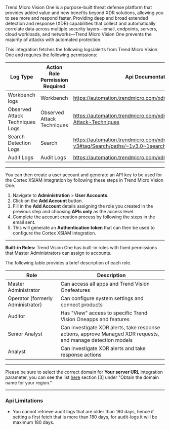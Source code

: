 Trend Micro Vision One is a purpose-built threat defense platform that provides added value and new benefits beyond XDR solutions, allowing you to see more and respond faster. Providing deep and broad extended detection and response (XDR) capabilities that collect and automatically correlate data across multiple security layers—email, endpoints, servers, cloud workloads, and networks—Trend Micro Vision One prevents the majority of attacks with automated protection.

This integration fetches the following logs/alerts from Trend Micro Vision One and requires the following permissions:


| **Log Type**                    | **Action Role Permission Required** | **Api Documentation**                                                                                |
|---------------------------------|-------------------------------------|------------------------------------------------------------------------------------------------------|
| Workbench logs                  | Workbench                           | https://automation.trendmicro.com/xdr/api-v3#tag/Workbench                                           |
| Observed Attack Techniques Logs | Observed Attack Techniques          | https://automation.trendmicro.com/xdr/api-v3#tag/Observed-Attack-Techniques                          |
| Search Detection Logs           | Search                              | https://automation.trendmicro.com/xdr/api-v3#tag/Search/paths/~1v3.0~1search~1endpointActivities/get |
| Audit Logs                      | Audit Logs                          | https://automation.trendmicro.com/xdr/api-v3#tag/Audit-Logs                                          | 


***
You can then create a user account and generate an API key to be used for the Cortex XSIAM integration by following these steps in Trend Micro Vision One.

1. Navigate to **Administration** > **User Accounts**.
2. Click on the **Add Account** button.
3. Fill in the **Add Account** details assigning the role you created in the previous step and choosing **APIs only** as the access level.
4. Complete the account creation process by following the steps in the email sent.
5. This will generate an **Authentication token** that can then be used to configure the Cortex XSIAM integration.

***
**Built-in Roles:**
Trend Vision One has built-in roles with fixed permissions that Master Administrators can assign to accounts.

The following table provides a brief description of each role. 


| **Role**                          | **Description**                                                                                              |
|-----------------------------------|-------------------------------------------------------------------------------------------------------------- 
| Master Administrator              | Can access all apps and Trend Vision Onefeatures                                                             |
| Operator (formerly Administrator) | Can configure system settings and connect products                                                           |
| Auditor                           | Has "View" access to specific Trend Vision Oneapps and features                                              |
| Senior Analyst                    | Can investigate XDR alerts, take response actions, approve Managed XDR requests, and manage detection models |
| Analyst                           | Can investigate XDR alerts and take response actions                                                         |

***
Please be sure to select the correct domain for **Your server URL** integration parameter, you can see the list [here](https://automation.trendmicro.com/xdr/Guides/First-Steps-Toward-Using-the-APIs) section [3] under "Obtain the domain name for your region."

***
### Api Limitations
* You cannot retrieve audit logs that are older than 180 days, hence if setting a first fetch that is more than 180 days, for audit-logs it will be maximum 180 days.